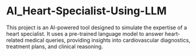 # AI_Heart-Specialist-Using-LLM
This project is an AI-powered tool designed to simulate the expertise of a heart specialist. It uses a pre-trained language model to answer heart-related medical queries, providing insights into cardiovascular diagnostics, treatment plans, and clinical reasoning. 
